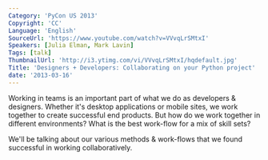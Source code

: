```yaml
---
Category: 'PyCon US 2013'
Copyright: 'CC'
Language: 'English'
SourceUrl: 'https://www.youtube.com/watch?v=VVvqLrSMtxI'
Speakers: [Julia Elman, Mark Lavin]
Tags: [talk]
ThumbnailUrl: 'http://i3.ytimg.com/vi/VVvqLrSMtxI/hqdefault.jpg'
Title: 'Designers + Developers: Collaborating on your Python project'
date: '2013-03-16'
---
```

Working in teams is an important part of what we do as developers & designers. Whether it's desktop applications or mobile sites, we work together to create successful end products. But how do we work together in different environments? What is the best work-flow for a mix of skill sets?

We'll be talking about our various methods & work-flows that we found successful in working collaboratively.
